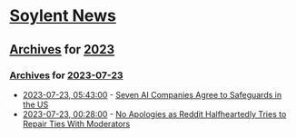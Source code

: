 # [Soylent News](../../../README.md)

## [Archives](../../index.md) for [2023](../index.md)

### [Archives](../../index.md) for [2023-07-23](index.md)

* [2023-07-23, 05:43:00](https://soylentnews.org/article.pl?sid=23/07/22/0213216&from=rss) - [Seven AI Companies Agree to Safeguards in the US](https://soylentnews.org/article.pl?sid=23/07/22/0213216&from=rss)
* [2023-07-23, 00:28:00](https://soylentnews.org/article.pl?sid=23/07/22/020258&from=rss) - [No Apologies as Reddit Halfheartedly Tries to Repair Ties With Moderators](https://soylentnews.org/article.pl?sid=23/07/22/020258&from=rss)
